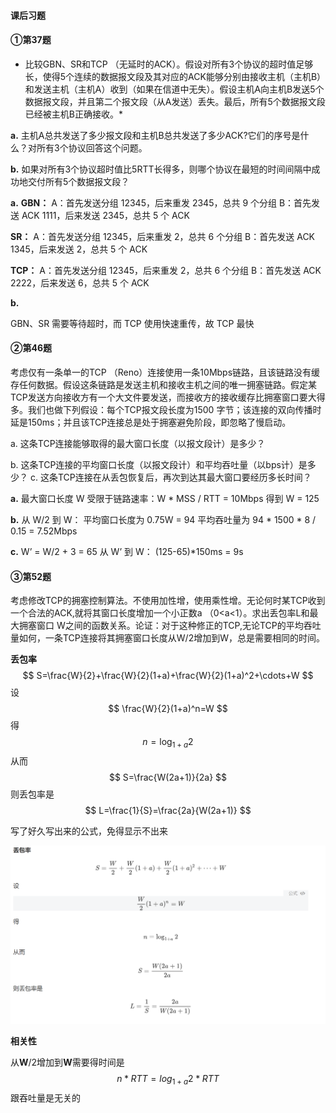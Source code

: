 #### 课后习题

#### ①第37题

* 比较GBN、SR和TCP （无延时的ACK）。假设对所有3个协议的超时值足够长，使得5个连续的数据报文段及其对应的ACK能够分别由接收主机（主机B）和发送主机（主机A）收到（如果在信道中无失）。假设主机A向主机B发送5个数据报文段，并且第二个报文段（从A发送）丢失。最后，所有5个数据报文段已经被主机B正确接收。*

**a.** 主机A总共发送了多少报文段和主机B总共发送了多少ACK?它们的序号是什么？对所有3个协议回答这个问题。

**b.** 如果对所有3个协议超时值比5RTT长得多，则哪个协议在最短的时间间隔中成功地交付所有5个数据报文段？

**a.**
**GBN：**
A：首先发送分组 12345，后来重发 2345，总共 9 个分组
B：首先发送 ACK 1111，后来发送 2345，总共 5 个 ACK

**SR：**
A：首先发送分组 12345，后来重发 2，总共 6 个分组
B：首先发送 ACK 1345，后来发送 2，总共 5 个 ACK

**TCP：**
A：首先发送分组 12345，后来重发 2，总共 6 个分组
B：首先发送 ACK 2222，后来发送 6，总共 5 个 ACK

**b.**

GBN、SR 需要等待超时，而 TCP 使用快速重传，故 TCP 最快



#### ②第46题

考虑仅有一条单一的TCP （Reno）连接使用一条10Mbps链路，且该链路没有缓存任何数据。假设这条链路是发送主机和接收主机之间的唯一拥塞链路。假定某TCP发送方向接收方有一个大文件要发送，而接收方的接收缓存比拥塞窗口要大得多。我们也做下列假设：每个TCP报文段长度为1500 字节；该连接的双向传播时延是150ms；并且该TCP连接总是处于拥塞避免阶段，即忽略了慢启动。

a. 这条TCP连接能够取得的最大窗口长度（以报文段计）是多少？

b. 这条TCP连接的平均窗口长度（以报文段计）和平均吞吐量（以bps计）是多少？
c. 这条TCP连接在从丢包恢复后，再次到达其最大窗口要经历多长时间？

**a.**
最大窗口长度 W 受限于链路速率：W * MSS / RTT = 10Mbps
得到 W = 125

**b.**
从 W/2 到 W：
平均窗口长度为 0.75W = 94
平均吞吐量为 94 * 1500 * 8 / 0.15 = 7.52Mbps

**c.**
W’ = W/2 + 3 = 65
从 W’ 到 W：
(125-65)*150ms = 9s



#### ③第52题

考虑修改TCP的拥塞控制算法。不使用加性增，使用乘性增。无论何时某TCP收到一个合法的ACK,就将其窗口长度增加一个小正数a （0<a<1）。求出丢包率L和最大拥塞窗口 W之间的函数关系。论证：对于这种修正的TCP,无论TCP的平均吞吐量如何，一条TCP连接将其拥塞窗口长度从W/2增加到W，总是需要相同的时间。

**丢包率**
$$
S=\frac{W}{2}+\frac{W}{2}(1+a)+\frac{W}{2}(1+a)^2+\cdots+W
$$
设
$$
\frac{W}{2}(1+a)^n=W
$$
得
$$
n=\log_{1+a}2 
$$
从而
$$
S=\frac{W(2a+1)}{2a}
$$
则丢包率是
$$
L=\frac{1}{S}=\frac{2a}{W(2a+1)}
$$


写了好久写出来的公式，免得显示不出来

![](2017302580233_H6_李鑫超.assets/公式.png)

**相关性**

从**W**/2增加到**W**需要得时间是
$$
n*RTT=log_{1+a}2*RTT
$$
跟吞吐量是无关的
